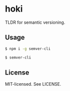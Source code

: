 hoki
======
TLDR for semantic versioning.

Usage
------
```bash
$ npm i -g semver-cli
```

```bash
$ semver-cli
```


License
------
MIT-licensed. See LICENSE.
